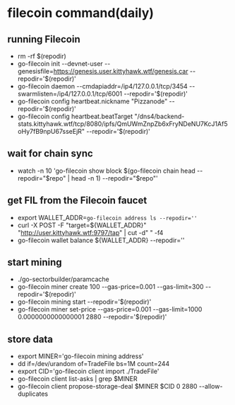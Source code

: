 # filecoin command(daily)
## running Filecoin
+ rm -rf $(repodir)
+ go-filecoin init --devnet-user --genesisfile=https://genesis.user.kittyhawk.wtf/genesis.car --repodir='$(repodir)'    
+ go-filecoin daemon --cmdapiaddr=/ip4/127.0.0.1/tcp/3454 --swarmlisten=/ip4/127.0.0.1/tcp/6001 --repodir='$(repodir)'
+ go-filecoin config heartbeat.nickname "Pizzanode" --repodir='$(repodir)'
+ go-filecoin config heartbeat.beatTarget "/dns4/backend-stats.kittyhawk.wtf/tcp/8080/ipfs/QmUWmZnpZb6xFryNDeNU7KcJ1Af5oHy7fB9npU67sseEjR" --repodir='$(repodir)'

## wait for chain sync
+ watch -n 10 'go-filecoin show block $(go-filecoin chain head --repodir="$repo" | head -n 1) --repodir="$repo"'

## get FIL from the Filecoin faucet
+ export WALLET_ADDR=`go-filecoin address ls --repodir=''`
+ curl -X POST -F "target=${WALLET_ADDR}" "http://user.kittyhawk.wtf:9797/tap" | cut -d" " -f4
+ go-filecoin wallet balance ${WALLET_ADDR} --repodir=''

## start mining
+ ./go-sectorbuilder/paramcache
+ go-filecoin miner create 100 --gas-price=0.001 --gas-limit=300 --repodir='$(repodir)'
+ go-filecoin mining start --repodir='$(repodir)'
+ go-filecoin miner set-price --gas-price=0.001 --gas-limit=1000 0.0000000000000001 2880 --repodir='$(repodir)'

## store data
+ export MINER='go-filecoin mining address'
+ dd if=/dev/urandom of=TradeFile bs=1M count=244
+ export CID='go-filecoin client import ./TradeFile'
+ go-filecoin client list-asks | grep $MINER
+ go-filecoin client propose-storage-deal $MINER $CID 0 2880 --allow-duplicates
